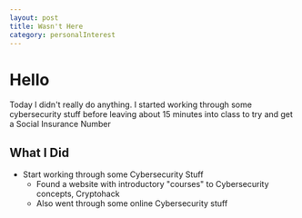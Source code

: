 ```yaml
---
layout: post
title: Wasn't Here
category: personalInterest
---
```

# Hello
Today I didn't really do anything. I started working through some cybersecurity stuff before leaving about 15 minutes into class to try and get a Social Insurance Number

## What I Did
- Start working through some Cybersecurity Stuff
    - Found a website with introductory "courses" to Cybersecurity concepts, Cryptohack
    - Also went through some online Cybersecurity stuff
